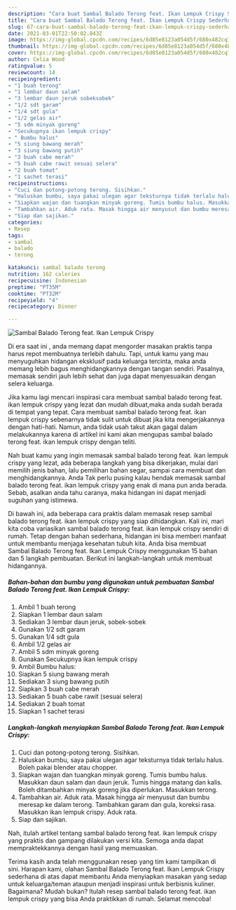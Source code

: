 ```yaml
---
description: "Cara buat Sambal Balado Terong feat. Ikan Lempuk Crispy Sederhana dan Mudah Dibuat"
title: "Cara buat Sambal Balado Terong feat. Ikan Lempuk Crispy Sederhana dan Mudah Dibuat"
slug: 67-cara-buat-sambal-balado-terong-feat-ikan-lempuk-crispy-sederhana-dan-mudah-dibuat
date: 2021-03-01T22:50:02.843Z
image: https://img-global.cpcdn.com/recipes/6d85e8123a054d5f/680x482cq70/sambal-balado-terong-feat-ikan-lempuk-crispy-foto-resep-utama.jpg
thumbnail: https://img-global.cpcdn.com/recipes/6d85e8123a054d5f/680x482cq70/sambal-balado-terong-feat-ikan-lempuk-crispy-foto-resep-utama.jpg
cover: https://img-global.cpcdn.com/recipes/6d85e8123a054d5f/680x482cq70/sambal-balado-terong-feat-ikan-lempuk-crispy-foto-resep-utama.jpg
author: Celia Wood
ratingvalue: 5
reviewcount: 14
recipeingredient:
- "1 buah terong"
- "1 lembar daun salam"
- "3 lembar daun jeruk sobeksobek"
- "1/2 sdt garam"
- "1/4 sdt gula"
- "1/2 gelas air"
- "5 sdm minyak goreng"
- "Secukupnya ikan lempuk crispy"
- " Bumbu halus"
- "5 siung bawang merah"
- "3 siung bawang putih"
- "3 buah cabe merah"
- "5 buah cabe rawit sesuai selera"
- "2 buah tomat"
- "1 sachet terasi"
recipeinstructions:
- "Cuci dan potong-potong terong. Sisihkan."
- "Haluskan bumbu, saya pakai ulegan agar teksturnya tidak terlalu halus. Boleh pakai blender atau chopper."
- "Siapkan wajan dan tuangkan minyak goreng. Tumis bumbu halus. Masukkan daun salam dan daun jeruk. Tumis hingga matang dan kalis. Boleh ditambahkan minyak goreng jika diperlukan. Masukkan terong."
- "Tambahkan air. Aduk rata. Masak hingga air menyusut dan bumbu meresap ke dalam terong. Tambahkan garam dan gula, koreksi rasa. Masukkan ikan lempuk crispy. Aduk rata."
- "Siap dan sajikan."
categories:
- Resep
tags:
- sambal
- balado
- terong

katakunci: sambal balado terong 
nutrition: 162 calories
recipecuisine: Indonesian
preptime: "PT35M"
cooktime: "PT32M"
recipeyield: "4"
recipecategory: Dinner

---
```



![Sambal Balado Terong feat. Ikan Lempuk Crispy](https://img-global.cpcdn.com/recipes/6d85e8123a054d5f/680x482cq70/sambal-balado-terong-feat-ikan-lempuk-crispy-foto-resep-utama.jpg)

Di era  saat ini , anda memang dapat mengorder masakan praktis tanpa harus repot membuatnya terlebih dahulu. Tapi, untuk kamu yang mau menyuguhkan hidangan eksklusif pada keluarga tercinta, maka anda memang lebih bagus menghidangkannya dengan tangan sendiri. Pasalnya, memasak sendiri jauh lebih sehat dan juga dapat menyesuaikan dengan selera keluarga.

Jika kamu lagi mencari inspirasi cara membuat sambal balado terong feat. ikan lempuk crispy yang lezat dan mudah dibuat,maka anda sudah berada di tempat yang tepat. Cara membuat sambal balado terong feat. ikan lempuk crispy  sebenarnya tidak sulit untuk dibuat jika kita mengerjakannya dengan hati-hati. Namun, anda tidak usah takut akan gagal dalam melakukannya 
karena di artikel ini kami akan mengupas sambal balado terong feat. ikan lempuk crispy dengan teliti.  



Nah buat kamu yang ingin memasak sambal balado terong feat. ikan lempuk crispy yang lezat, ada beberapa langkah yang bisa dikerjakan, mulai dari memilih jenis bahan, lalu pemilihan bahan segar, sampai cara membuat dan menghidangkannya. Anda Tak perlu pusing kalau hendak memasak sambal balado terong feat. ikan lempuk crispy yang enak di mana pun anda berada. Sebab, asalkan anda  tahu caranya, maka hidangan ini dapat menjadi suguhan yang istimewa.

Di bawah ini, ada beberapa cara praktis  dalam memasak resep sambal balado terong feat. ikan lempuk crispy yang siap dihidangkan. Kali ini, mari kita coba variasikan sambal balado terong feat. ikan lempuk crispy sendiri di rumah. Tetap dengan bahan sederhana, hidangan ini bisa memberi manfaat untuk membantu menjaga kesehatan tubuh kita. Anda bisa membuat Sambal Balado Terong feat. Ikan Lempuk Crispy menggunakan 15 bahan dan 5 langkah pembuatan. Berikut ini langkah-langkah untuk membuat hidangannya.

<!--inarticleads1-->

##### Bahan-bahan dan bumbu yang digunakan untuk pembuatan Sambal Balado Terong feat. Ikan Lempuk Crispy:

1. Ambil 1 buah terong
1. Siapkan 1 lembar daun salam
1. Sediakan 3 lembar daun jeruk, sobek-sobek
1. Gunakan 1/2 sdt garam
1. Gunakan 1/4 sdt gula
1. Ambil 1/2 gelas air
1. Ambil 5 sdm minyak goreng
1. Gunakan Secukupnya ikan lempuk crispy
1. Ambil  Bumbu halus:
1. Siapkan 5 siung bawang merah
1. Sediakan 3 siung bawang putih
1. Siapkan 3 buah cabe merah
1. Sediakan 5 buah cabe rawit (sesuai selera)
1. Sediakan 2 buah tomat
1. Siapkan 1 sachet terasi




<!--inarticleads2-->

##### Langkah-langkah menyiapkan Sambal Balado Terong feat. Ikan Lempuk Crispy:

1. Cuci dan potong-potong terong. Sisihkan.
1. Haluskan bumbu, saya pakai ulegan agar teksturnya tidak terlalu halus. Boleh pakai blender atau chopper.
1. Siapkan wajan dan tuangkan minyak goreng. Tumis bumbu halus. Masukkan daun salam dan daun jeruk. Tumis hingga matang dan kalis. Boleh ditambahkan minyak goreng jika diperlukan. Masukkan terong.
1. Tambahkan air. Aduk rata. Masak hingga air menyusut dan bumbu meresap ke dalam terong. Tambahkan garam dan gula, koreksi rasa. Masukkan ikan lempuk crispy. Aduk rata.
1. Siap dan sajikan.




Nah, itulah artikel tentang  sambal balado terong feat. ikan lempuk crispy  yang praktis dan gampang dilakukan versi kita. Semoga anda dapat mempraktekkannya dengan hasil yang memuaskan. 

Terima kasih anda telah menggunakan resep yang tim kami tampilkan di sini. Harapan kami, olahan  Sambal Balado Terong feat. Ikan Lempuk Crispy sederhana di atas dapat membantu Anda menyiapkan masakan yang sedap untuk keluarga/teman ataupun menjadi inspirasi untuk berbisnis kuliner. Bagaimana? Mudah bukan? Itulah resep sambal balado terong feat. ikan lempuk crispy yang bisa Anda praktikkan di rumah. Selamat mencoba!

